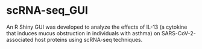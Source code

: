 # scRNA-seq_GUI
An R Shiny GUI was developed to analyze the effects of IL-13 (a cytokine that induces mucus obstruction in individuals with asthma) on SARS-CoV-2-associated host proteins using scRNA-seq techniques.
